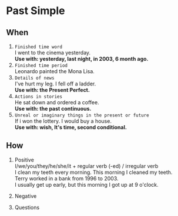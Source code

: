 # Past Simple
## When
1. `Finished time word`  
I went to the cinema yesterday.  
<b>Use with: yesterday, last night, in 2003, 6 month ago.</b>
2. `Finished time period`  
Leonardo painted the Mona Lisa.
3. `Details of news`  
I've hurt my leg. I fell off a ladder.  
<b>Use with: the Present Perfect.</b>
4. `Actions in stories`  
He sat down and ordered a coffee.  
<b>Use with: the past continuous.</b>
5. `Unreal or imaginary things in the present or future`  
If i won the lottery. I would buy a house.  
<b>Use with: wish, It's time, second conditional.</b>
## How
1. Positive  
I/we/you/they/he/she/it + regular verb (-ed) / irregular verb  
I clean my teeth every morning. This morning I cleaned my teeth.  
Terry worked in a bank from 1996 to 2003.  
I usually get up early, but this morning I got up at 9 o'clock.
2. Negative  

3. Questions

